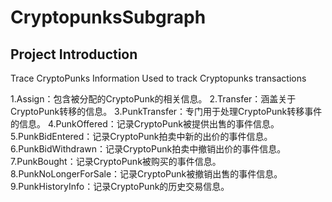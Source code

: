 # CryptopunksSubgraph
## Project Introduction
Trace CryptoPunks Information
Used to track Cryptopunks transactions

1.Assign：包含被分配的CryptoPunk的相关信息。
2.Transfer：涵盖关于CryptoPunk转移的信息。
3.PunkTransfer：专门用于处理CryptoPunk转移事件的信息。
4.PunkOffered：记录CryptoPunk被提供出售的事件信息。
5.PunkBidEntered：记录CryptoPunk拍卖中新的出价的事件信息。
6.PunkBidWithdrawn：记录CryptoPunk拍卖中撤销出价的事件信息。
7.PunkBought：记录CryptoPunk被购买的事件信息。
8.PunkNoLongerForSale：记录CryptoPunk被撤销出售的事件信息。
9.PunkHistoryInfo：记录CryptoPunk的历史交易信息。
